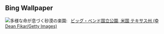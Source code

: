 ## Bing Wallpaper
![](https://www.bing.com/th?id=OHR.BigBendChisos_JA-JP6210752580_UHD.jpg&w=1000)多様な命が息づく砂漠の楽園:&nbsp;&ensp;[ビッグ・ベンド国立公園, 米国 テキサス州 (© Dean Fikar/Getty Images)](https://www.bing.com/th?id=OHR.BigBendChisos_JA-JP6210752580_UHD.jpg)
<br><br/>
